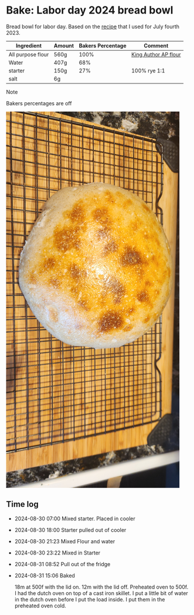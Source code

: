 # Bake: Labor day 2024 bread bowl

Bread bowl for labor day. Based on the [recipe](../299) that I used for July fourth 2023.

| Ingredient        | Amount | Bakers Percentage | Comment                        |
| ----------------- | ------ | ----------------- | ------------------------------ |
| All purpose flour | 560g   | 100%              | [King Author AP flour](../630) |
| Water             | 407g   | 68%               |                                |
| starter           | 150g   | 27%               | 100% rye 1:1                   |
| salt              | 6g     |                   |                                |

> [!NOTE]
>
> Bakers percentages are off

![Loaf of bread](./20240831_153832.jpg)

## Time log

- 2024-08-30 07:00 Mixed starter. Placed in cooler
- 2024-08-30 18:00 Starter pulled out of cooler
- 2024-08-30 21:23 Mixed Flour and water
- 2024-08-30 23:22 Mixed in Starter
- 2024-08-31 08:52 Pull out of the fridge
- 2024-08-31 15:06 Baked

  18m at 500f with the lid on. 12m with the lid off. Preheated oven to 500f. I had the dutch oven on top of a cast iron skillet. I put a little bit of water in the dutch oven before I put the load inside. I put them in the preheated oven cold.